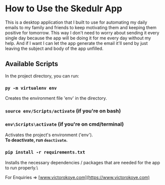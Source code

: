 # How to Use the Skedulr App
This is a desktop application that I built to use for automating my daily emails to my family and friends to keep motivating them and keeping them positive for tomorrow. This way I don't need to worry about sending it every single day because the app will be doing it for me every day without my help. And if I want I can let the app generate the email it'll send by just leaving the subject and body of the app unfilled.

## Available Scripts

In the project directory, you can run:

### `py -m virtualenv env`

Creates the environment file 'env' in the directory.

### `source env/Scripts/activate` (if you're on bash)
### `env\Scripts\activate` (if you're on cmd/terminal)

Activates the project's environment ('env').\
**To deactivate, run `deactivate`.**

### `pip install -r requirements.txt`
Installs the necessary dependencies / packages that are needed for the app to run properly.\

For Enquiries => [www.victorokoye.com](https://www.victorokoye.com)
